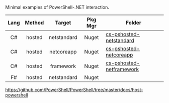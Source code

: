 Minimal examples of PowerShell-.NET interaction.

|Lang|Method   |Target     |Pkg Mgr|Folder
|:--:|:-------:|:---------:|:-----:|---------
|C#  |hosted   |netstandard|Nuget  |[cs-pshosted-netstandard](./cs-pshosted-netstandard)
|C#  |hosted   |netcoreapp |Nuget  |[cs-pshosted-netcoreapp](./cs-pshosted-netcoreapp)
|C#  |hosted   |framework  |Nuget  |[cs-pshosted-netframework](./cs-pshosted-netframework)
|F#  |hosted   |netstandard|Nuget  |




https://github.com/PowerShell/PowerShell/tree/master/docs/host-powershell


